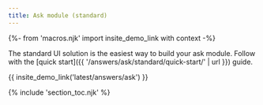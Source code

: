 ```yaml
---
title: Ask module (standard)
---
```


{%- from 'macros.njk' import insite_demo_link with context -%}

The standard UI solution is the easiest way to build your ask module. Follow with the [quick start]({{ '/answers/ask/standard/quick-start/' | url }}) guide.

{{ insite_demo_link('latest/answers/ask') }}

{% include 'section_toc.njk' %}
